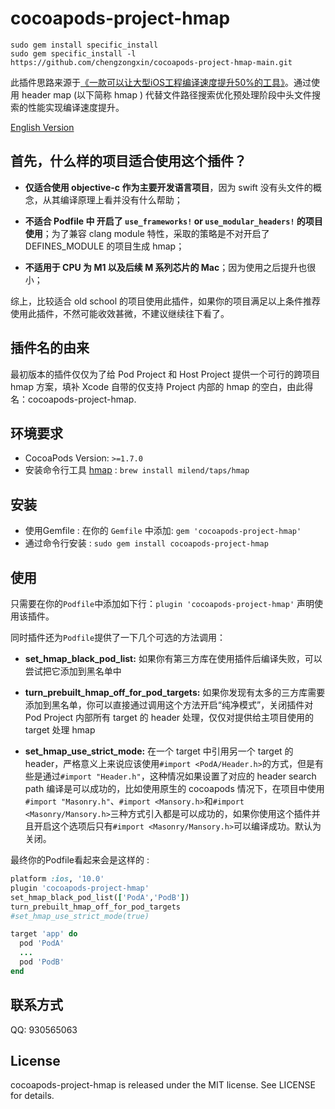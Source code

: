 # cocoapods-project-hmap

```
sudo gem install specific_install
sudo gem specific_install -l https://github.com/chengzongxin/cocoapods-project-hmap-main.git
```

此插件思路来源于[《一款可以让大型iOS工程编译速度提升50%的工具》](https://tech.meituan.com/2021/02/25/cocoapods-hmap-prebuilt.html)。通过使用 header map (以下简称 hmap ) 代替文件路径搜索优化预处理阶段中头文件搜索的性能实现编译速度提升。

[English Version](./README_en.md)

## 首先，什么样的项目适合使用这个插件？

- **仅适合使用 objective-c 作为主要开发语言项目**，因为 swift 没有头文件的概念，从其编译原理上看并没有什么帮助；

- **不适合 Podfile 中 开启了 `use_frameworks!` or `use_modular_headers!` 的项目使用**；为了兼容 clang module 特性，采取的策略是不对开启了 DEFINES_MODULE 的项目生成 hmap；

- **不适用于 CPU 为 M1 以及后续 M 系列芯片的 Mac**；因为使用之后提升也很小；

综上，比较适合 old school 的项目使用此插件，如果你的项目满足以上条件推荐使用此插件，不然可能收效甚微，不建议继续往下看了。

## 插件名的由来

最初版本的插件仅仅为了给 Pod Project 和 Host Project 提供一个可行的跨项目 hmap 方案，填补 Xcode 自带的仅支持 Project 内部的 hmap 的空白，由此得名：cocoapods-project-hmap.

## 环境要求

- CocoaPods Version: `>=1.7.0`
- 安装命令行工具 [hmap](https://github.com/milend/hmap) : `brew install milend/taps/hmap`

## 安装

- 使用Gemfile : 在你的 `Gemfile` 中添加: `gem 'cocoapods-project-hmap'`
- 通过命令行安装 : `sudo gem install cocoapods-project-hmap`

## 使用

只需要在你的`Podfile`中添加如下行：`plugin 'cocoapods-project-hmap'` 声明使用该插件。

同时插件还为`Podfile`提供了一下几个可选的方法调用：

- **set\_hmap\_black\_pod\_list:** 如果你有第三方库在使用插件后编译失败，可以尝试把它添加到黑名单中

- **turn\_prebuilt\_hmap\_off\_for\_pod\_targets:** 如果你发现有太多的三方库需要添加到黑名单，你可以直接通过调用这个方法开启“纯净模式”，关闭插件对 Pod Project 内部所有 target 的 header 处理，仅仅对提供给主项目使用的 target 处理 hmap

- **set\_hmap\_use\_strict\_mode:** 在一个 target 中引用另一个 target 的 header，严格意义上来说应该使用`#import <PodA/Header.h>`的方式，但是有些是通过`#import "Header.h"`，这种情况如果设置了对应的 header search path 编译是可以成功的，比如使用原生的 cocoapods 情况下，在项目中使用`#import "Masonry.h"`、`#import <Mansory.h>`和`#import <Masonry/Mansory.h>`三种方式引入都是可以成功的，如果你使用这个插件并且开启这个选项后只有`#import <Masonry/Mansory.h>`可以编译成功。默认为关闭。


最终你的Podfile看起来会是这样的 :

```ruby
platform :ios, '10.0'
plugin 'cocoapods-project-hmap'
set_hmap_black_pod_list(['PodA','PodB'])
turn_prebuilt_hmap_off_for_pod_targets
#set_hmap_use_strict_mode(true)

target 'app' do
  pod 'PodA'
  ...
  pod 'PodB'
end
```

## 联系方式

QQ: 930565063

## License

cocoapods-project-hmap is released under the MIT license. See LICENSE for details.
